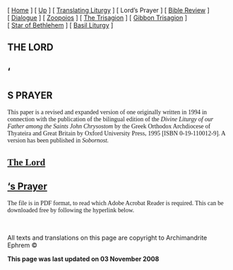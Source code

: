 \[ [Home](index.md) \] \[ [Up](obiter_scripta.md) \] \[ [Translating Liturgy](translating_liturgy.md) \] \[ Lord’s Prayer \] \[ [Bible Review](bible_review.md) \] \[ [Dialogue](dialogue.md) \] \[ [Zoopoios](zoopoios.md) \] \[ [The Trisagion](the_trisagion.md) \] \[ [Gibbon Trisagion](gibbon_trisagion.md) \] \[ [Star of Bethlehem](Star%20of%20Bethlehem.md) \] \[ [Basil Liturgy](basil_liturgy.md) \]

THE LORD
--------

<span style="mso-bidi-font-size: 10.0pt; font-family: Book Antiqua; mso-fareast-font-family: Times New Roman; mso-bidi-font-family: Times New Roman; mso-ansi-language: EN-GB; mso-fareast-language: EN-US; mso-bidi-language: AR-SA"></span>

‘
-

S PRAYER
--------

<span style="mso-bidi-font-size: 10.0pt; font-family: Book Antiqua; mso-fareast-font-family: Times New Roman; mso-bidi-font-family: Times New Roman; mso-ansi-language: EN-GB; mso-fareast-language: EN-US; mso-bidi-language: AR-SA">This paper is a revised and expanded version of one originally written in 1994 in connection with the publication of the bilingual edition of the *Divine Liturgy of our Father among the Saints John Chrysostom* by the Greek Orthodox Archdiocese of Thyateira and Great Britain by Oxford University Press, 1995 \[ISBN 0-19-110012-9\]. A version has been published in *Sobornost.*</span>

<span style="mso-bidi-font-size: 10.0pt; font-family: Book Antiqua; mso-fareast-font-family: Times New Roman; mso-bidi-font-family: Times New Roman; mso-ansi-language: EN-GB; mso-fareast-language: EN-US; mso-bidi-language: AR-SA">[The Lord](LP04.pdf)</span>
-----------------------------------------------------------------------------------------------------------------------------------------------------------------------------------------------------------------------------------------------------------------

<span style="mso-bidi-font-size: 10.0pt; font-family: Book Antiqua; mso-fareast-font-family: Times New Roman; mso-bidi-font-family: Times New Roman; mso-ansi-language: EN-GB; mso-fareast-language: EN-US; mso-bidi-language: AR-SA"></span>

[‘s Prayer](LP04.pdf)
---------------------

<span style="mso-bidi-font-size: 10.0pt; font-family: Book Antiqua; &lt;/a&gt;&lt;/span&gt;&lt;/font&gt;&lt;/p&gt;
&lt;p&gt;&lt;font size=">The file is in PDF format, to read which Adobe Acrobat Reader is required. This can be downloaded free by following the hyperlink below.</span>

 

All texts and translations on this page are copyright to Archimandrite Ephrem ©

**This page was last updated on 03 November 2008**

